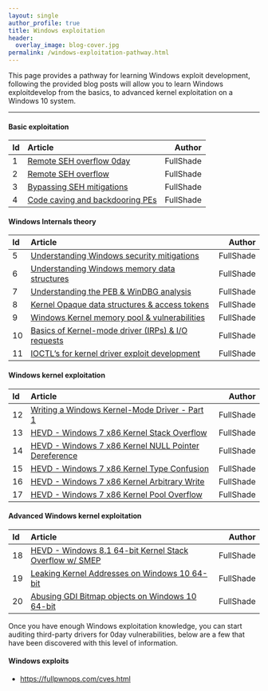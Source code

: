 ```yaml
---
layout: single
author_profile: true
title: Windows exploitation
header:
  overlay_image: blog-cover.jpg
permalink: /windows-exploitation-pathway.html
---
```


This page provides a pathway for learning Windows exploit development, following the provided blog posts will allow you to learn Windows exploitdevelop from the basics, to advanced kernel exploitation on a Windows 10 system.

----

#### Basic exploitation

| Id | Article | Author  |
|:---|:--------|--------:|
| 1 | [Remote SEH overflow 0day](https://fullpwnops.com/CVE-2019-16724-Remote-Unauthenticated-SEH-overflow/) | FullShade |
| 2 | [Remote SEH overflow](https://fullpwnops.com/CVE-2019-17181-intrasrv-writeup/) | FullShade |
| 3 | [Bypassing SEH mitigations](https://fullpwnops.com/nullbytebypass/) | FullShade |
| 4 | [Code caving and backdooring PEs](https://fullpwnops.com/code-caving/) | FullShade |

#### Windows Internals theory 

| Id | Article | Author  |
|:---|:--------|--------:|
| 5 | [Understanding Windows security mitigations](https://fullpwnops.com/Understanding-Exploit-mitigations/) | FullShade |
| 6 | [Understanding Windows memory data structures](https://fullpwnops.com/Stack-heaps-memory/) | FullShade |
| 7 | [Understanding the PEB & WinDBG analysis](https://fullpwnops.com/PEB-analysis-exploitation/) | FullShade |
| 8 | [Kernel Opaque data structures & access tokens](https://fullpwnops.com/token-manipulation-privs/) | FullShade |
| 9 | [Windows Kernel memory pool & vulnerabilities](https://fullpwnops.com/Windows-pool-and-vulns/) | FullShade |
| 10 | [Basics of Kernel-mode driver (IRPs) & I/O requests](https://fullpwnops.com/io-requests-basics/) | FullShade |
| 11 | [IOCTL’s for kernel driver exploit development](https://fullpwnops.com/IOCTL-kernel-drivers/) | FullShade |

#### Windows kernel exploitation

| Id | Article | Author  |
|:---|:--------|--------:|
| 12 | [Writing a Windows Kernel-Mode Driver - Part 1](https://fullpwnops.com/kernel-driver1/) | FullShade |
| 13 | [HEVD - Windows 7 x86 Kernel Stack Overflow](https://fullpwnops.com/HEVD-kernel-overflow/) | FullShade |
| 14 | [HEVD - Windows 7 x86 Kernel NULL Pointer Dereference](https://fullpwnops.com/HEVD_null-pointer/) | FullShade |
| 15 | [HEVD - Windows 7 x86 Kernel Type Confusion](https://fullpwnops.com/HEVD-typeconfusion/) | FullShade |
| 16 | [HEVD - Windows 7 x86 Kernel Arbitrary Write](https://fullpwnops.com/HEVD-arbitraryoverwrite/) | FullShade |
| 17 | [HEVD - Windows 7 x86 Kernel Pool Overflow](https://fullpwnops.com/HEVD-pool-overflow/) | FullShade |

#### Advanced Windows kernel exploitation

| Id | Article | Author  |
|:---|:--------|--------:|
| 18 | [HEVD - Windows 8.1 64-bit Kernel Stack Overflow w/ SMEP](https://fullpwnops.com/HEVD-stack-smep/) | FullShade |
| 19 | [Leaking Kernel Addresses on Windows 10 64-bit](https://fullpwnops.com/Windows-10-kaslr-infoleak/) | FullShade |
| 20 | [Abusing GDI Bitmap objects on Windows 10 64-bit](https://fullpwnops.com/gdi-exploitation/) | FullShade |

Once you have enough Windows exploitation knowledge, you can start auditing third-party drivers for 0day vulnerabilities, below are a few that have been discovered with this level of information.

#### Windows exploits

- https://fullpwnops.com/cves.html
